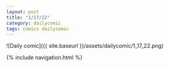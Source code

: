 ```yaml
---
layout: post
title: "1/17/22"
category: dailycomic
tags: comics dailycomic
---
```

![Daily comic]({{ site.baseurl }}/assets/dailycomic/1_17_22.png)


{% include navigation.html %}
